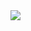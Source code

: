 <img align="left" src="https://i.pinimg.com/originals/9c/40/eb/9c40eb371f746929e1cb477da963e7a5.gif" />
